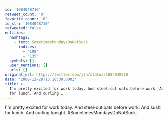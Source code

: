 ```yaml
---
id: '1084048710'
retweet_count: '0'
favorite_count: '0'
id_str: '1084048710'
retweeted: false
entities:
  hashtags:
    - text: SometimesMondaysDoNotSuck
      indices:
        - '109'
        - '135'
  symbols: []
  user_mentions: []
  urls: []
original_url: https://twitter.com/jth/status/1084048710
date: '2008-12-29T15:18:39.000Z'
title: >-
  I'm pretty excited for work today. And steel-cut oats before work. And sushi
  for lunch. And curling …
---
```


I'm pretty excited for work today. And steel-cut oats before work. And sushi for lunch. And curling tonight. #SometimesMondaysDoNotSuck.